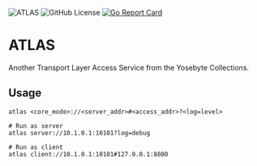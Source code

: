 ![ATLAS](https://img.shields.io/badge/Yosebyte-ATLAS-blue)
![GitHub License](https://img.shields.io/github/license/yosebyte/atlas)
[![Go Report Card](https://goreportcard.com/badge/github.com/yosebyte/atlas)](https://goreportcard.com/report/github.com/yosebyte/atlas)

# ATLAS

Another Transport Layer Access Service from the Yosebyte Collections.

## Usage

```
atlas <core_mode>://<server_addr>#<access_addr>?<log=level>

# Run as server
atlas server://10.1.0.1:10101?log=debug

# Run as client
atlas client://10.1.0.1:10101#127.0.0.1:8080
```
